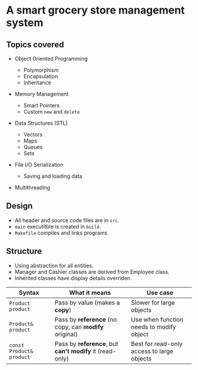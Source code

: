# A smart grocery store management system

## Topics covered

- Object Oriented Programming

  - Polymorphism
  - Encapsulation
  - Inheritance

- Memory Management

  - Smart Pointers
  - Custom `new` and `delete`

- Data Structures (STL)

  - Vectors
  - Maps
  - Queues
  - Sets

- File I/O Serialization

  - Saving and loading data

- Multithreading

## Design

- All header and source code files are in `src`.
- `main` executitble is created in `build`.
- `Makefile` compiles and links programs

## Structure

- Using abstraction for all entities.
- Manager and Cashier classes are derived from Employee class.
- Inherited classes have display details overriden.

| Syntax                   | What it means                                              | Use case                                   |
| ------------------------ | ---------------------------------------------------------- | ------------------------------------------ |
| `Product product`        | Pass by value (makes a **copy**)                           | Slower for large objects                   |
| `Product& product`       | Pass by **reference** (no copy, can **modify** original)   | Use when function needs to modify object   |
| `const Product& product` | Pass by **reference**, but **can't modify** it (read-only) | Best for read-only access to large objects |

